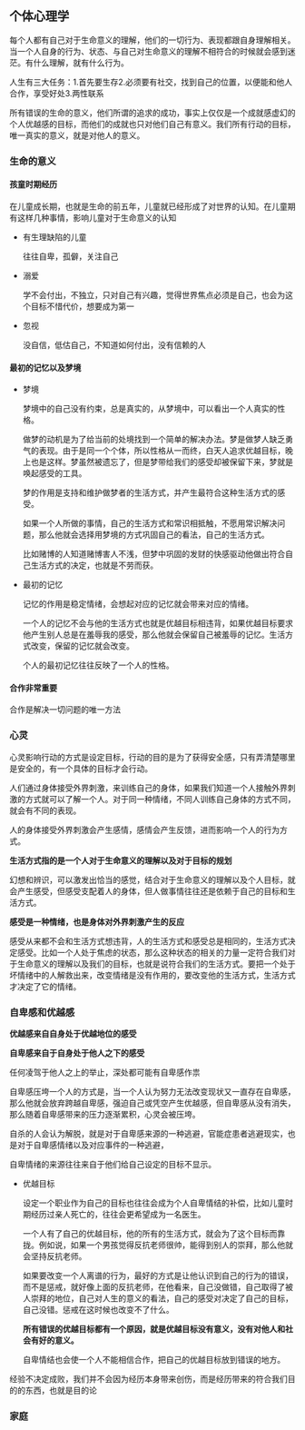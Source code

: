 ## 个体心理学

每个人都有自己对于生命意义的理解，他们的一切行为、表现都跟自身理解相关。当一个人自身的行为、状态、与自己对生命意义的理解不相符合的时候就会感到迷茫。有什么理解，就有什么行为。

人生有三大任务：1.首先要生存2.必须要有社交，找到自己的位置，以便能和他人合作，享受好处3.两性联系

所有错误的生命的意义，他们所谓的追求的成功，事实上仅仅是一个成就感虚幻的个人优越感的目标，而他们的成就也只对他们自己有意义。我们所有行动的目标，唯一真实的意义，就是对他人的意义。

### 生命的意义

#### 孩童时期经历

在儿童成长期，也就是生命的前五年，儿童就已经形成了对世界的认知。在儿童期有这样几种事情，影响儿童对于生命意义的认知

- 有生理缺陷的儿童

  往往自卑，孤僻，关注自己

- 溺爱

  学不会付出，不独立，只对自己有兴趣，觉得世界焦点必须是自己，也会为这个目标不惜代价，想要成为第一

- 忽视

  没自信，低估自己，不知道如何付出，没有信赖的人

#### 最初的记忆以及梦境

- 梦境

  梦境中的自己没有约束，总是真实的，从梦境中，可以看出一个人真实的性格。

  做梦的动机是为了给当前的处境找到一个简单的解决办法。梦是做梦人缺乏勇气的表现。由于是同一个个体，所以性格从一而终，白天人追求优越目标，晚上也是这样。梦虽然被遗忘了，但是梦带给我们的感受却被保留下来，梦就是唤起感受的工具。

  梦的作用是支持和维护做梦者的生活方式，并产生最符合这种生活方式的感受。

  如果一个人所做的事情，自己的生活方式和常识相抵触，不愿用常识解决问题，那么他就会选择用梦境的方式巩固自己的看法，自己的生活方式。

  比如赌博的人知道赌博害人不浅，但梦中巩固的发财的快感驱动他做出符合自己生活方式的决定，也就是不劳而获。

- 最初的记忆

  记忆的作用是稳定情绪，会想起对应的记忆就会带来对应的情绪。
  
  一个人的记忆不会与他的生活方式也就是优越目标相违背，如果优越目标要求他产生别人总是在羞辱我的感受，那么他就会保留自己被羞辱的记忆。生活方式改变，保留的记忆就会改变。
  
  个人的最初记忆往往反映了一个人的性格。
  
  

#### 合作非常重要

合作是解决一切问题的唯一方法

### 心灵

心灵影响行动的方式是设定目标，行动的目的是为了获得安全感，只有弄清楚哪里是安全的，有一个具体的目标才会行动。

人们通过身体接受外界刺激，来训练自己的身体，如果我们知道一个人接触外界刺激的方式就可以了解一个人。对于同一种情绪，不同人训练自己身体的方式不同，就会有不同的表现。

人的身体接受外界刺激会产生感情，感情会产生反馈，进而影响一个人的行为方式。

**生活方式指的是一个人对于生命意义的理解以及对于目标的规划**

幻想和辨识，可以激发出恰当的感觉，结合对于生命意义的理解以及个人目标，就会产生感受，但感受支配着人的身体，但人做事情往往还是依赖于自己的目标和生活方式。

**感受是一种情绪，也是身体对外界刺激产生的反应**

感受从来都不会和生活方式想违背，人的生活方式和感受总是相同的，生活方式决定感受。比如一个人处于焦虑的状态，那么这种状态的相关的力量一定符合我们对于生命意义的理解以及我们的目标，也就是说符合我们的生活方式。要把一个处于坏情绪中的人解救出来，改变情绪是没有作用的，要改变他的生活方式，生活方式才决定了它的情绪。

### 自卑感和优越感

**优越感来自自身处于优越地位的感受**

**自卑感来自于自身处于他人之下的感受**

任何凌驾于他人之上的举止，深处都可能有自卑感作祟

自卑感压垮一个人的方式是，当一个人认为努力无法改变现状又一直存在自卑感，那么他就会放弃跨越自卑感，强迫自己或凭空产生优越感，但自卑感从没有消失，那么随着自卑感带来的压力逐渐累积，心灵会被压垮。

自杀的人会认为解脱，就是对于自卑感来源的一种逃避，官能症患者逃避现实，也是对于自卑感情绪以及对应事件的一种逃避，

自卑情绪的来源往往来自于他们给自己设定的目标不显示。

- 优越目标

  设定一个职业作为自己的目标也往往会成为个人自卑情结的补偿，比如儿童时期经历过亲人死亡的，往往会更希望成为一名医生。

  一个人有了自己的优越目标，他的所有的生活方式，就会为了这个目标而靠拢。例如说，如果一个男孩觉得反抗老师很帅，能得到别人的崇拜，那么他就会坚持反抗老师。

  如果要改变一个人离谱的行为，最好的方式是让他认识到自己的行为的错误，而不是惩戒，就好像上面的反抗老师，在他看来，自己没做错，自己取得了被人崇拜的地位，自己对人生的意义的看法，自己的感受对决定了自己的目标，自己没错。惩戒在这时候也改变不了什么。

  **所有错误的优越目标都有一个原因，就是优越目标没有意义，没有对他人和社会有好的意义。**
  
  自卑情结也会使一个人不能相信合作，把自己的优越目标放到错误的地方。

经验不决定成败，我们并不会因为经历本身带来创伤，而是经历带来的符合我们目的的东西，也就是目的论

### 家庭

